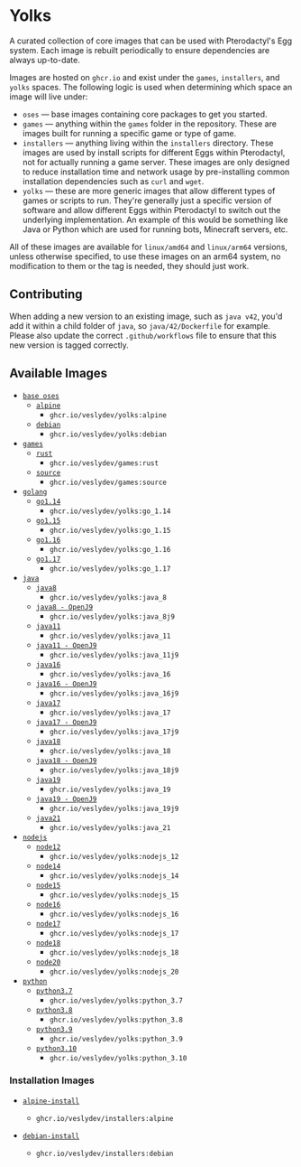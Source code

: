 # Yolks

A curated collection of core images that can be used with Pterodactyl's Egg system. Each image is rebuilt
periodically to ensure dependencies are always up-to-date.

Images are hosted on `ghcr.io` and exist under the `games`, `installers`, and `yolks` spaces. The following logic
is used when determining which space an image will live under:

* `oses` — base images containing core packages to get you started.
* `games` — anything within the `games` folder in the repository. These are images built for running a specific game
or type of game.
* `installers` — anything living within the `installers` directory. These images are used by install scripts for different
Eggs within Pterodactyl, not for actually running a game server. These images are only designed to reduce installation time
and network usage by pre-installing common installation dependencies such as `curl` and `wget`.
* `yolks` — these are more generic images that allow different types of games or scripts to run. They're generally just
a specific version of software and allow different Eggs within Pterodactyl to switch out the underlying implementation. An
example of this would be something like Java or Python which are used for running bots, Minecraft servers, etc.

All of these images are available for `linux/amd64` and `linux/arm64` versions, unless otherwise specified, to use
these images on an arm64 system, no modification to them or the tag is needed, they should just work.

## Contributing

When adding a new version to an existing image, such as `java v42`, you'd add it within a child folder of `java`, so
`java/42/Dockerfile` for example. Please also update the correct `.github/workflows` file to ensure that this new version
is tagged correctly.

## Available Images

* [`base oses`](https://github.com/veslydev/yolks/tree/master/oses)
  * [`alpine`](https://github.com/veslydev/yolks/tree/master/oses/alpine)
    * `ghcr.io/veslydev/yolks:alpine`
  * [`debian`](https://github.com/veslydev/yolks/tree/master/oses/debian)
    * `ghcr.io/veslydev/yolks:debian`
* [`games`](https://github.com/veslydev/yolks/tree/master/games)
  * [`rust`](https://github.com/veslydev/yolks/tree/master/games/rust)
    * `ghcr.io/veslydev/games:rust`
  * [`source`](https://github.com/veslydev/yolks/tree/master/games/source)
    * `ghcr.io/veslydev/games:source`
* [`golang`](https://github.com/veslydev/yolks/tree/master/go)
  * [`go1.14`](https://github.com/veslydev/yolks/tree/master/go/1.14)
    * `ghcr.io/veslydev/yolks:go_1.14`
  * [`go1.15`](https://github.com/veslydev/yolks/tree/master/go/1.15)
    * `ghcr.io/veslydev/yolks:go_1.15`
  * [`go1.16`](https://github.com/veslydev/yolks/tree/master/go/1.16)
    * `ghcr.io/veslydev/yolks:go_1.16`
  * [`go1.17`](https://github.com/veslydev/yolks/tree/master/go/1.17)
    * `ghcr.io/veslydev/yolks:go_1.17`
* [`java`](https://github.com/veslydev/yolks/tree/master/java)
  * [`java8`](https://github.com/veslydev/yolks/tree/master/java/8)
    * `ghcr.io/veslydev/yolks:java_8`
  * [`java8 - OpenJ9`](https://github.com/veslydev/yolks/tree/master/java/8j9)
    * `ghcr.io/veslydev/yolks:java_8j9`
  * [`java11`](https://github.com/veslydev/yolks/tree/master/java/11)
    * `ghcr.io/veslydev/yolks:java_11`
  * [`java11 - OpenJ9`](https://github.com/veslydev/yolks/tree/master/java/11j9)
    * `ghcr.io/veslydev/yolks:java_11j9`
  * [`java16`](https://github.com/veslydev/yolks/tree/master/java/16)
    * `ghcr.io/veslydev/yolks:java_16`
  * [`java16 - OpenJ9`](https://github.com/veslydev/yolks/tree/master/java/16j9)
    * `ghcr.io/veslydev/yolks:java_16j9`
  * [`java17`](https://github.com/veslydev/yolks/tree/master/java/17)
    * `ghcr.io/veslydev/yolks:java_17`
  * [`java17 - OpenJ9`](https://github.com/veslydev/yolks/tree/master/java/17j9)
    * `ghcr.io/veslydev/yolks:java_17j9`
  * [`java18`](https://github.com/veslydev/yolks/tree/master/java/18)
    * `ghcr.io/veslydev/yolks:java_18`
  * [`java18 - OpenJ9`](https://github.com/veslydev/yolks/tree/master/java/18j9)
    * `ghcr.io/veslydev/yolks:java_18j9`
  * [`java19`](https://github.com/veslydev/yolks/tree/master/java/19)
    * `ghcr.io/veslydev/yolks:java_19`
  * [`java19 - OpenJ9`](https://github.com/veslydev/yolks/tree/master/java/19j9)
    * `ghcr.io/veslydev/yolks:java_19j9`
  * [`java21`](https://github.com/veslydev/yolks/tree/master/java/21)
    * `ghcr.io/veslydev/yolks:java_21`
* [`nodejs`](https://github.com/veslydev/yolks/tree/master/nodejs)
  * [`node12`](https://github.com/veslydev/yolks/tree/master/nodejs/12)
    * `ghcr.io/veslydev/yolks:nodejs_12`
  * [`node14`](https://github.com/veslydev/yolks/tree/master/nodejs/14)
    * `ghcr.io/veslydev/yolks:nodejs_14`
  * [`node15`](https://github.com/veslydev/yolks/tree/master/nodejs/15)
    * `ghcr.io/veslydev/yolks:nodejs_15`
  * [`node16`](https://github.com/veslydev/yolks/tree/master/nodejs/16)
    * `ghcr.io/veslydev/yolks:nodejs_16`
  * [`node17`](https://github.com/veslydev/yolks/tree/master/nodejs/17)
    * `ghcr.io/veslydev/yolks:nodejs_17`
  * [`node18`](https://github.com/veslydev/yolks/tree/master/nodejs/18)
    * `ghcr.io/veslydev/yolks:nodejs_18`
  * [`node20`](https://github.com/veslydev/yolks/tree/master/nodejs/18)
    * `ghcr.io/veslydev/yolks:nodejs_20`
* [`python`](https://github.com/veslydev/yolks/tree/master/python)
  * [`python3.7`](https://github.com/veslydev/yolks/tree/master/python/3.7)
    * `ghcr.io/veslydev/yolks:python_3.7`
  * [`python3.8`](https://github.com/veslydev/yolks/tree/master/python/3.8)
    * `ghcr.io/veslydev/yolks:python_3.8`
  * [`python3.9`](https://github.com/veslydev/yolks/tree/master/python/3.9)
    * `ghcr.io/veslydev/yolks:python_3.9`
  * [`python3.10`](https://github.com/veslydev/yolks/tree/master/python/3.10)
    * `ghcr.io/veslydev/yolks:python_3.10`

### Installation Images

* [`alpine-install`](https://github.com/veslydev/yolks/tree/master/installers/alpine)
  * `ghcr.io/veslydev/installers:alpine`

* [`debian-install`](https://github.com/veslydev/yolks/tree/master/installers/debian)
  * `ghcr.io/veslydev/installers:debian`
